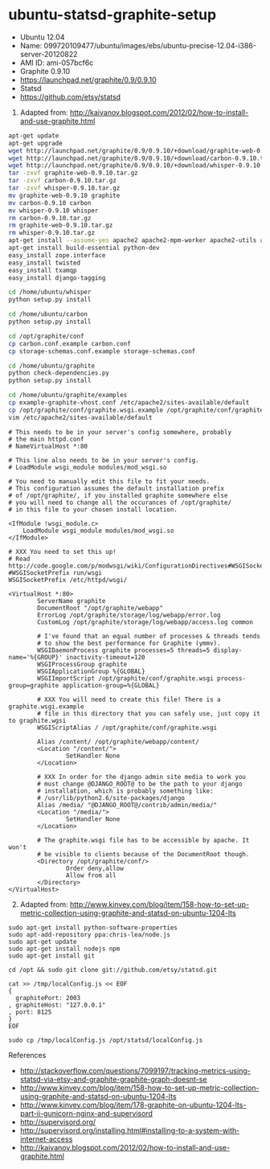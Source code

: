 ubuntu-statsd-graphite-setup
============================

* Ubuntu 12.04
 * Name: 099720109477/ubuntu/images/ebs/ubuntu-precise-12.04-i386-server-20120822
 * AMI ID: ami-057bcf6c
* Graphite 0.9.10
 * https://launchpad.net/graphite/0.9/0.9.10
* Statsd
 * https://github.com/etsy/statsd

1. Adapted from: http://kaivanov.blogspot.com/2012/02/how-to-install-and-use-graphite.html

```sh
apt-get update
apt-get upgrade
wget http://launchpad.net/graphite/0.9/0.9.10/+download/graphite-web-0.9.10.tar.gz
wget http://launchpad.net/graphite/0.9/0.9.10/+download/carbon-0.9.10.tar.gz
wget http://launchpad.net/graphite/0.9/0.9.10/+download/whisper-0.9.10.tar.gz
tar -zxvf graphite-web-0.9.10.tar.gz
tar -zxvf carbon-0.9.10.tar.gz
tar -zxvf whisper-0.9.10.tar.gz
mv graphite-web-0.9.10 graphite
mv carbon-0.9.10 carbon
mv whisper-0.9.10 whisper
rm carbon-0.9.10.tar.gz
rm graphite-web-0.9.10.tar.gz
rm whisper-0.9.10.tar.gz
apt-get install --assume-yes apache2 apache2-mpm-worker apache2-utils apache2.2-bin apache2.2-common libapr1 libaprutil1 libaprutil1-dbd-sqlite3 libapache2-mod-wsgi libaprutil1-ldap memcached python-cairo python-cairo-dev python-django python-ldap python-memcache python-pysqlite2 sqlite3 erlang-os-mon erlang-snmp rabbitmq-server bzr expect ssh libapache2-mod-python python-setuptools
apt-get install build-essential python-dev
easy_install zope.interface
easy_install twisted
easy_install txamqp
easy_install django-tagging

cd /home/ubuntu/whisper
python setup.py install

cd /home/ubuntu/carbon
python setup.py install

cd /opt/graphite/conf
cp carbon.conf.example carbon.conf
cp storage-schemas.conf.example storage-schemas.conf

cd /home/ubuntu/graphite
python check-dependencies.py
python setup.py install

cd /home/ubuntu/graphite/examples
cp example-graphite-vhost.conf /etc/apache2/sites-available/default
cp /opt/graphite/conf/graphite.wsgi.example /opt/graphite/conf/graphite.wsgi
vim /etc/apache2/sites-available/default
```

```
# This needs to be in your server's config somewhere, probably
# the main httpd.conf
# NameVirtualHost *:80

# This line also needs to be in your server's config.
# LoadModule wsgi_module modules/mod_wsgi.so

# You need to manually edit this file to fit your needs.
# This configuration assumes the default installation prefix
# of /opt/graphite/, if you installed graphite somewhere else
# you will need to change all the occurances of /opt/graphite/
# in this file to your chosen install location.

<IfModule !wsgi_module.c>
    LoadModule wsgi_module modules/mod_wsgi.so
</IfModule>

# XXX You need to set this up!
# Read http://code.google.com/p/modwsgi/wiki/ConfigurationDirectives#WSGISocketPrefix
#WSGISocketPrefix run/wsgi
WSGISocketPrefix /etc/httpd/wsgi/

<VirtualHost *:80>
        ServerName graphite
        DocumentRoot "/opt/graphite/webapp"
        ErrorLog /opt/graphite/storage/log/webapp/error.log
        CustomLog /opt/graphite/storage/log/webapp/access.log common

        # I've found that an equal number of processes & threads tends
        # to show the best performance for Graphite (ymmv).
        WSGIDaemonProcess graphite processes=5 threads=5 display-name='%{GROUP}' inactivity-timeout=120
        WSGIProcessGroup graphite
        WSGIApplicationGroup %{GLOBAL}
        WSGIImportScript /opt/graphite/conf/graphite.wsgi process-group=graphite application-group=%{GLOBAL}

        # XXX You will need to create this file! There is a graphite.wsgi.example
        # file in this directory that you can safely use, just copy it to graphite.wgsi
        WSGIScriptAlias / /opt/graphite/conf/graphite.wsgi

        Alias /content/ /opt/graphite/webapp/content/
        <Location "/content/">
                SetHandler None
        </Location>

        # XXX In order for the django admin site media to work you
        # must change @DJANGO_ROOT@ to be the path to your django
        # installation, which is probably something like:
        # /usr/lib/python2.6/site-packages/django
        Alias /media/ "@DJANGO_ROOT@/contrib/admin/media/"
        <Location "/media/">
                SetHandler None
        </Location>

        # The graphite.wsgi file has to be accessible by apache. It won't
        # be visible to clients because of the DocumentRoot though.
        <Directory /opt/graphite/conf/>
                Order deny,allow
                Allow from all
        </Directory>
</VirtualHost>
```

2. Adapted from: http://www.kinvey.com/blog/item/158-how-to-set-up-metric-collection-using-graphite-and-statsd-on-ubuntu-1204-lts

```
sudo apt-get install python-software-properties
sudo apt-add-repository ppa:chris-lea/node.js
sudo apt-get update
sudo apt-get install nodejs npm
sudo apt-get install git

cd /opt && sudo git clone git://github.com/etsy/statsd.git

cat >> /tmp/localConfig.js << EOF
{
  graphitePort: 2003
, graphiteHost: "127.0.0.1"
, port: 8125
}
EOF

sudo cp /tmp/localConfig.js /opt/statsd/localConfig.js
```

References
* http://stackoverflow.com/questions/7099197/tracking-metrics-using-statsd-via-etsy-and-graphite-graphite-graph-doesnt-se
* http://www.kinvey.com/blog/item/158-how-to-set-up-metric-collection-using-graphite-and-statsd-on-ubuntu-1204-lts
* http://www.kinvey.com/blog/item/178-graphite-on-ubuntu-1204-lts-part-ii-gunicorn-nginx-and-supervisord
* http://supervisord.org/
* http://supervisord.org/installing.html#installing-to-a-system-with-internet-access
* http://kaivanov.blogspot.com/2012/02/how-to-install-and-use-graphite.html